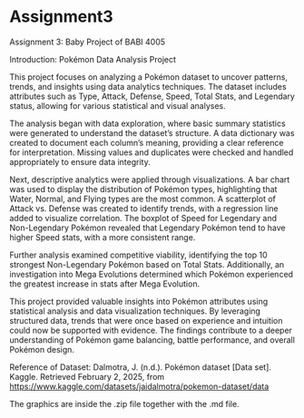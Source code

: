 # Assignment3
Assignment 3: Baby Project of BABI 4005

Introduction: Pokémon Data Analysis Project

This project focuses on analyzing a Pokémon dataset to uncover patterns, trends, and insights using data analytics techniques. The dataset includes attributes such as Type, Attack, Defense, Speed, Total Stats, and Legendary status, allowing for various statistical and visual analyses.

The analysis began with data exploration, where basic summary statistics were generated to understand the dataset’s structure. A data dictionary was created to document each column’s meaning, providing a clear reference for interpretation. Missing values and duplicates were checked and handled appropriately to ensure data integrity.

Next, descriptive analytics were applied through visualizations. A bar chart was used to display the distribution of Pokémon types, highlighting that Water, Normal, and Flying types are the most common. A scatterplot of Attack vs. Defense was created to identify trends, with a regression line added to visualize correlation. The boxplot of Speed for Legendary and Non-Legendary Pokémon revealed that Legendary Pokémon tend to have higher Speed stats, with a more consistent range.

Further analysis examined competitive viability, identifying the top 10 strongest Non-Legendary Pokémon based on Total Stats. Additionally, an investigation into Mega Evolutions determined which Pokémon experienced the greatest increase in stats after Mega Evolution.

This project provided valuable insights into Pokémon attributes using statistical analysis and data visualization techniques. By leveraging structured data, trends that were once based on experience and intuition could now be supported with evidence. The findings contribute to a deeper understanding of Pokémon game balancing, battle performance, and overall Pokémon design.

Reference of Dataset:
Dalmotra, J. (n.d.). Pokémon dataset [Data set]. Kaggle. Retrieved February 2, 2025, from https://www.kaggle.com/datasets/jaidalmotra/pokemon-dataset/data

The graphics are inside the .zip file together with the .md file.
